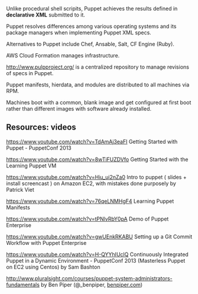 Unlike procedural shell scripits, 
Puppet achieves the results defined in **declarative XML** submitted to it.

Puppet resolves differences among various operating systems and its package managers 
when implementing Puppet XML specs.

Alternatives to Puppet include Chef, Ansable, Salt, CF Engine (Ruby).

AWS Cloud Formation manages infrastructure.

http://www.pulpproject.org/ is a centralized repository to manage revisions of specs in Puppet.

Puppet manifests, hierdata, and modules are distributed to all machines via RPM.

Machines boot with a common, blank image and get configured at first boot
rather than different images with software already installed.

## Resources: videos

https://www.youtube.com/watch?v=TdAmAj3eaFI
Getting Started with Puppet - PuppetConf 2013

https://www.youtube.com/watch?v=8wTiFUZDVfo
Getting Started with the Learning Puppet VM

https://www.youtube.com/watch?v=Hiu_ui2nZa0
Intro to puppet ( slides + install screencast ) on Amazon EC2, with mistakes done purposely
by Patrick Viet

https://www.youtube.com/watch?v=76qeLNMHgF4
Learning Puppet Manifests

https://www.youtube.com/watch?v=tPNlvRbY0pA
Demo of Puppet Enterprise

https://www.youtube.com/watch?v=gwUEnkRKABU
Setting up a Git Commit Workflow with Puppet Enterprise

https://www.youtube.com/watch?v=H-QYYhIUclQ
Continuously Integrated Puppet in a Dynamic Environment - PuppetConf 2013
(Masterless Puppet on EC2 using Centos) by Sam Bashton

http://www.pluralsight.com/courses/puppet-system-administrators-fundamentals
by Ben Piper (@_benpiper, <a target="_blank" href="http://benpiper.com/">benpiper.com</a>)
